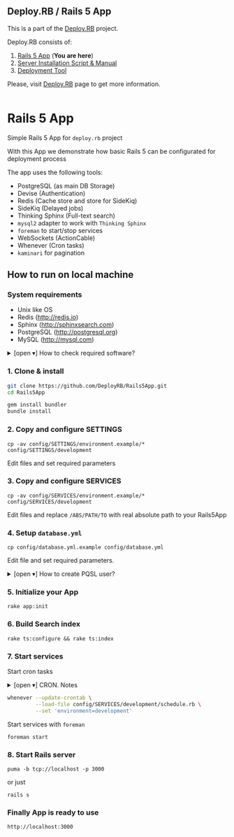 ## Deploy.RB / Rails 5 App

This is a part of the [Deploy.RB](https://deployrb.github.io/) project.

Deploy.RB consists of:

1. [Rails 5 App](https://github.com/DeployRB/Rails5App) (**You are here**)
2. [Server Installation Script & Manual](https://github.com/DeployRB/SetupServer)
3. [Deployment Tool](https://github.com/DeployRB/DeployTool)

Please, visit [Deploy.RB](https://deployrb.github.io/) page to get more information.

```
```

# Rails 5 App

Simple Rails 5 App for `deploy.rb` project

With this App we demonstrate how basic Rails 5 can be configurated for deployment process

The app uses the following tools:

* PostgreSQL (as main DB Storage)
* Devise (Authentication)
* Redis (Cache store and store for SideKiq)
* SideKiq (Delayed jobs)
* Thinking Sphinx (Full-text search)
* `mysql2` adapter to work with `Thinking Sphinx`
* `foreman` to start/stop services
* WebSockets (ActionCable)
* Whenever (Cron tasks)
* `kaminari` for pagination

## How to run on local machine

### System requirements

- Unix like OS
- Redis (http://redis.io)
- Sphinx (http://sphinxsearch.com)
- PostgreSQL (http://postgresql.org)
- MySQL (http://mysql.com)

<details>
  <summary>[open ▾] How to check required software?</summary>

```
$ which rvm
/Users/$HOME/.rvm/bin/rvm

$ which redis-server
/usr/local/bin/redis-server

$ which searchd
/usr/local/bin/searchd

$ which psql
/usr/local/bin/psql

$ which mysql
/usr/local/bin/mysql
```

</details>

### 1. Clone & install

```sh
git clone https://github.com/DeployRB/Rails5App.git
cd Rails5App

gem install bundler
bundle install
```

### 2. Copy and configure SETTINGS


```
cp -av config/SETTINGS/environment.example/* config/SETTINGS/development
```

Edit files and set required parameters

### 3. Copy and configure SERVICES

```
cp -av config/SERVICES/environment.example/* config/SERVICES/development
```

Edit files and replace `/ABS/PATH/TO` with real absolute path to your Rails5App

### 4. Setup `database.yml`

```
cp config/database.yml.example config/database.yml
```

Edit file and set required parameters.

<details>
  <summary>[open ▾] How to create PQSL user?</summary>

```
psql -U postgres
CREATE USER "USER.NAME" WITH PASSWORD 'PaSssWorD!';
ALTER ROLE "USER.NAME" SUPERUSER CREATEDB;
\q
```

</details>

### 5. Initialize your App

```
rake app:init
```

### 6. Build Search index

```
rake ts:configure && rake ts:index
```

### 7. Start services

Start cron tasks

<details>
  <summary>[open ▾] CRON. Notes</summary>

* tasks list `crontab -l`
* remove all tasks `crontab -r`

</details>

```sh
whenever --update-crontab \
         --load-file config/SERVICES/development/schedule.rb \
         --set 'environment=development'
```

Start services with `foreman`

```
foreman start
```

### 8. Start Rails server

```
puma -b tcp://localhost -p 3000
```

or just

```
rails s
```

### Finally App is ready to use

```
http://localhost:3000
```
